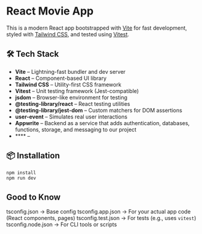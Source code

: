 # React Movie App

This is a modern React app bootstrapped with [Vite](https://vitejs.dev/) for fast development, styled with [Tailwind CSS](https://tailwindcss.com/), and tested using [Vitest](https://vitest.dev/).

## 🛠 Tech Stack

- **Vite** – Lightning-fast bundler and dev server
- **React** – Component-based UI library
- **Tailwind CSS** – Utility-first CSS framework
- **Vitest** – Unit testing framework (Jest-compatible)
- **jsdom** – Browser-like environment for testing
- **@testing-library/react** – React testing utilities
- **@testing-library/jest-dom** – Custom matchers for DOM assertions
- **user-event** – Simulates real user interactions
- **Appwrite** – Backend as a service that adds authentication, databases, functions, storage, and messaging to our project
- \*\*\*\* –

## 📦 Installation

```bash
npm install
npm run dev
```

## Good to Know

tsconfig.json → Base config
tsconfig.app.json → For your actual app code (React components, pages)
tsconfig.test.json → For tests (e.g., uses `vitest`)
tsconfig.node.json → For CLI tools or scripts
